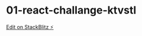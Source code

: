 # 01-react-challange-ktvstl

[Edit on StackBlitz ⚡️](https://stackblitz.com/edit/01-react-challange-ktvstl)